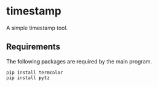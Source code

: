 # timestamp

A simple timestamp tool.

## Requirements

The following packages are required by the main program.

```
pip install termcolor
pip install pytz
```
